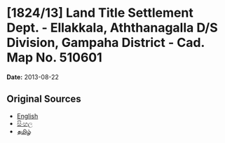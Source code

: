 # [1824/13] Land Title Settlement Dept. - Ellakkala, Aththanagalla D/S Division, Gampaha District - Cad. Map No. 510601

**Date:** 2013-08-22

## Original Sources

- [English](https://documents.gov.lk/view/extra-gazettes/2013/8/1824-13_E.pdf)
- [සිංහල](https://documents.gov.lk/view/extra-gazettes/2013/8/1824-13_S.pdf)
- [தமிழ்](https://documents.gov.lk/view/extra-gazettes/2013/8/1824-13_T.pdf)
